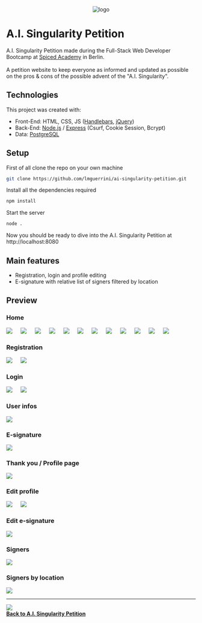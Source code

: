 <div align="center">
  <img alt="logo" src="public/git/pic/logo.png">
</div>

# A.I. Singularity Petition

A.I. Singularity Petition made during the Full-Stack Web Developer Bootcamp at [Spiced Academy](https://www.spiced-academy.com/en/program/full-stack-web-development/berlin) in Berlin. <br /><br />
A petition website to keep everyone as informed and updated as possible on the pros & cons of the possible advent of the "A.I. Singularity".

## Technologies

This project was created with:

-   Front-End: HTML, CSS, JS ([Handlebars](https://handlebarsjs.com), [jQuery](https://jquery.com))
-   Back-End: [Node.js](https://nodejs.org/en/about/) / [Express](http://expressjs.com) (Csurf, Cookie Session, Bcrypt)
-   Data: [PostgreSQL](https://www.postgresql.org)

## Setup

First of all clone the repo on your own machine

```bash
git clone https://github.com/lmguerrini/ai-singularity-petition.git
```

Install all the dependencies required

```bash
npm install
```

Start the server

```bash
node .
```

Now you should be ready to dive into the A.I. Singularity Petition at http://localhost:8080

## Main features

-   Registration, login and profile editing
-   E-signature with relative list of signers filtered by location
    <br />

## Preview

### Home

![](public/git/home.gif) &emsp;
![](public/git/pic/home-I.png) &emsp;
![](public/git/pic/home-II.png) &emsp;
![](public/git/pic/home-III.png) &emsp;
![](public/git/pic/home-IV.png) &emsp;
![](public/git/pic/home-V.png) &emsp;
![](public/git/pic/home-VI.png) &emsp;
![](public/git/pic/home-VII.png) &emsp;
![](public/git/pic/home-VIII.png) &emsp;
![](public/git/pic/home-IX.png) &emsp;
![](public/git/pic/home-X.png) &emsp;
![](public/git/pic/home-XI.png) &emsp;

### Registration

![](public/git/sign-in.gif) &emsp;
![](public/git/pic/sign-in.png) &emsp;

### Login

![](public/git/log-in.gif) &emsp;
![](public/git/pic/log-in.png) &emsp;

### User infos

![](public/git/pic/user-info.png)

### E-signature

![](public/git/pic/signature.png)

### Thank you / Profile page

![](public/git/pic/thank-you.png)

### Edit profile

![](public/git/edit-profile.gif) &emsp;
![](public/git/pic/edit-profile.png) &emsp;

### Edit e-signature

![](public/git/edit-signature.gif)

### Signers

![](public/git/pic/undersigned.png)

### Signers by location

![](public/git/pic/undersigned-city.png)

---

![](public/git/back-btn.gif)<br />
[**Back to A.I. Singularity Petition**](#ai-singularity-petition)
